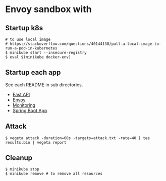 # Envoy sandbox with

## Startup k8s

```shell
# to use local image
# https://stackoverflow.com/questions/40144138/pull-a-local-image-to-run-a-pod-in-kubernetes
$ minikube start --insecure-registry
$ eval $(minikube docker-env)
```

## Startup each app

See each README in sub directories.

- [Fast API](./fastapi)
- [Envoy](./envoy)
- [Monitoring](./monitoring)
- [Spring Boot App](./spring-app)

## Attack

```shell
$ vegeta attack -duration=60s -targets=attack.txt -rate=40 | tee results.bin | vegeta report
```

## Cleanup

```shell
$ minikube stop
$ minikube remove # to remove all resources
```

